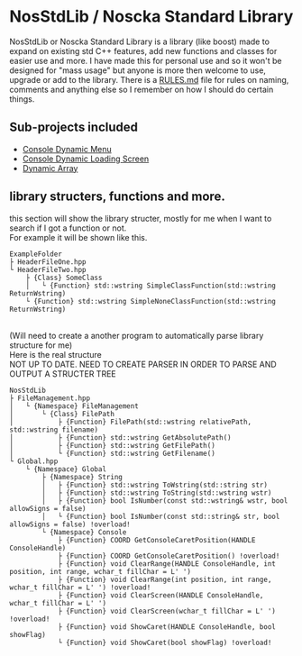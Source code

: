 # NosStdLib / Noscka Standard Library
NosStdLib or Noscka Standard Library is a library (like boost) made to expand on existing std C++ features, add new functions and classes for easier use and more. I have made this for personal use and so it won't be designed for "mass usage" but anyone is more then welcome to use, upgrade or add to the library. There is a [RULES.md](RULES.md) file for rules on naming, comments and anything else so I remember on how I should do certain things.

## Sub-projects included
 - [Console Dynamic Menu](Sub-Project-Markdown/DynamicMenuSystem.md)
 - [Console Dynamic Loading Screen](Sub-Project-Markdown/DynamicLoadingScreen.md)
 - [Dynamic Array](Sub-Project-Markdown/DynamicArray.md)

## library structers, functions and more.
this section will show the library structer, mostly for me when I want to search if I got a function or not. <br />
For example it will be shown like this. <br />
```
ExampleFolder
├ HeaderFileOne.hpp
└ HeaderFileTwo.hpp
	├ {Class} SomeClass
	│	└ {Function} std::wstring SimpleClassFunction(std::wstring ReturnWstring)
	└ {Function} std::wstring SimpleNoneClassFunction(std::wstring ReturnWstring)
```
<br />
(Will need to create a another program to automatically parse library structure for me) <br />
Here is the real structure <br />
NOT UP TO DATE. NEED TO CREATE PARSER IN ORDER TO PARSE AND OUTPUT A STRUCTER TREE
<br />

```
NosStdLib
├ FileManagement.hpp
│	└ {Namespace} FileManagement
│		└ {Class} FilePath
│			├ {Function} FilePath(std::wstring relativePath, std::wstring filename)
│			├ {Function} std::wstring GetAbsolutePath()
│			├ {Function} std::wstring GetFilePath()
│			└ {Function} std::wstring GetFilename()
└ Global.hpp
	└ {Namespace} Global
		├ {Namespace} String
		│	├ {Function} std::wstring ToWstring(std::string str)
		│	├ {Function} std::wstring ToString(std::wstring wstr)
		│	├ {Function} bool IsNumber(const std::wstring& wstr, bool allowSigns = false)
		│	└ {Function} bool IsNumber(const std::string& str, bool allowSigns = false) !overload!
		└ {Namespace} Console
			├ {Function} COORD GetConsoleCaretPosition(HANDLE ConsoleHandle)
			├ {Function} COORD GetConsoleCaretPosition() !overload!
			├ {Function} void ClearRange(HANDLE ConsoleHandle, int position, int range, wchar_t fillChar = L' ')
			├ {Function} void ClearRange(int position, int range, wchar_t fillChar = L' ') !overload!
			├ {Function} void ClearScreen(HANDLE ConsoleHandle, wchar_t fillChar = L' ')
			├ {Function} void ClearScreen(wchar_t fillChar = L' ') !overload!
			├ {Function} void ShowCaret(HANDLE ConsoleHandle, bool showFlag)
			└ {Function} void ShowCaret(bool showFlag) !overload!
```
